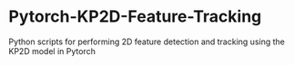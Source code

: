 # Pytorch-KP2D-Feature-Tracking
 Python scripts for performing 2D feature detection and tracking using the KP2D model in Pytorch
